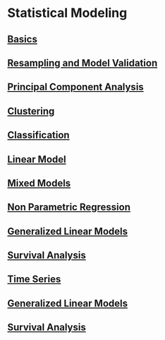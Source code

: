 # Statistical Modeling

## [Basics](Basics.md)
## [Resampling and Model Validation](Resampling_and_Model_Validation.md)
## [Principal Component Analysis](Principal_Component_Analysis.md)
## [Clustering](Clustering.md)
## [Classification](Classification.md)
## [Linear Model](Linear_Model.md)
## [Mixed Models](Mixed_Models.md)
## [Non Parametric Regression](Non_Parametric_Regression.md)
## [Generalized Linear Models](Generalized_Linear_Models.md)
## [Survival Analysis](Survival_Analysis.md)
## [Time Series](Time_Series.md)
## [Generalized Linear Models](Generalized_Linear_Models.md)
## [Survival Analysis](Survival_Analysis.md)




